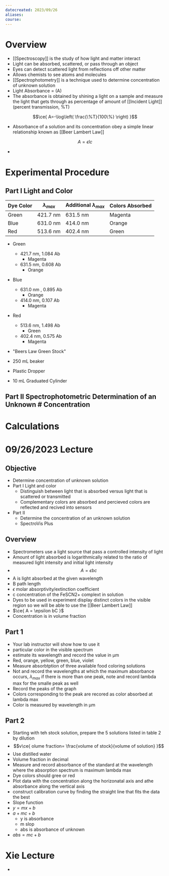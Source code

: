 ```yaml
---
datecreated: 2023/09/26
aliases: 
course:
---
```

# Overview

- [[Spectroscopy]] is the study of how light and matter interact
- Light can be absorbed, scattered, or pass through an object
- Eyes can detect scattered light from reflections off other matter
- Allows chemists to see atoms and molecules
- [[Spectrophotometry]] is a technique used to determine concentration of unknown solution
- Light Absorbance = (A)
- The absorbance is obtained by shining a light on a sample and measure the light that gets through as percentage of amount of [[Incident Light]] (percent transmission, %T)

$$\ce{ A=-\log\left( \frac{\%T}{100\%} \right) }$$
- Absorbance of a solution and its concentration obey a simple linear relationship known as [[Beer Lambert Law]]

$$A=\epsilon lc$$

- 

# Experimental Procedure

## Part I Light and Color

| Dye Color | $\lambda_{max}$ | Additional $\lambda_{max}$ | Colors Absorbed |
| --------- | --------------- | -------------------------- | --------------- |
| Green     | 421.7 nm        | 631.5 nm                   | Magenta         |
| Blue      | 631.0 nm        | 414.0 nm                   | Orange          |
| Red       | 513.6 nm        | 402.4 nm                   | Green                |

- Green
	- 421.7 nm, 1.084 Ab
		- Magenta
	- 631.5 nm, 0.608 Ab 
		- Orange
- Blue
	- 631.0 nm , 0.895 Ab
		- Orange
	- 414.0 nm, 0.107 Ab
		- Magenta
- Red
	- 513.6 nm, 1.498 Ab
		- Green
	- 402.4 nm, 0.575 Ab
		- Magenta

- "Beers Law Green Stock"
- 250 mL beaker
- Plastic Dropper
- 10 mL Graduated Cylinder

## Part II Spectrophotometric Determination of an Unknown # Concentration

# Calculations

# 09/26/2023 Lecture

## Objective

- Determine concentration of unknown solution
- Part I Light and color
	- Distinguish between light that is absorbed versus light that is scattered or transmitted
	- Complementary colors are absorbed and percieved colors are reflected and recived into sensors
- Part II 
	- Determine the concentration of an unknown solution
	- SpectroVis Plus

## Overview

- Spectrometers use a light source that pass a controlled intensity of light
- Amount of light absorbed is logarithmically related to the ratio of measured light intensity and initial light intensity
- $$A=\epsilon bc$$
- A is light absorbed at the given wavelength
- B path length
- $\epsilon$ molar absorptivity/extinction coefficient
- c concentration of the FeSCN2+ complext in solution
- Dyes to be used in experiment display distinct colors in the visible region so we will be able to use the [[Beer Lambert Law]]
- $\ce{ A = \epsilon bC }$
- Concentration is in volume fraction

## Part 1

- Your lab instructor will show how to use it
- particular color in the visible spectrum
- estimate its wavelength and record the value in µm
- Red, orange, yellow, green, blue, violet
- Measure absorbtption of three available food coloring solutions
- Not and record the wavelengths at which the maximum absorbance occurs, $\lambda_{max}$ if there is more than one peak, note and record lambda max for the smalle peak as well
- Record the peaks of the graph
- Colors corresponding to the peak are recored as color absorbed at lambda max
- Color is measured by wavelength in µm

## Part  2

- Starting with teh stock solution, prepare the 5 solutions listed in table 2 by dilution
- $$v\ce{ olume fraction=  \frac{volume of stock}{volume of solution} }$$
- Use distilled water
- Volume fraction in decimal
- Measure and record absorbance of the standard at the wavelength where the absorption spectrum is maximum lambda max
- Dye colors should gree or red
- Plot data with the concentration along the horizonatal axis and athe absorbance along the vertical axis
- construct calibration curve by finding the straight line that fits the data the best
- Slope function
- $y=mx+b$
- $a+mc+b$
	- y is absorbance
	- m slop
	- abs is absorbance of unknown
- $abs=mc+b$

# Xie Lecture

- 
